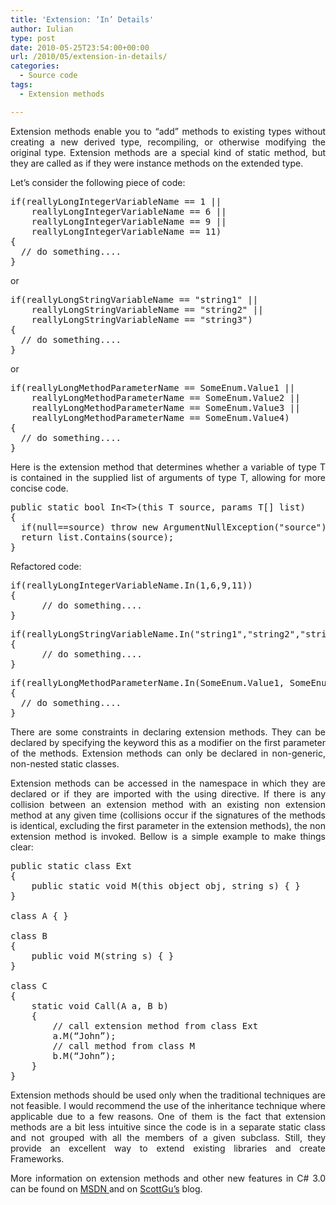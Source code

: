 ```yaml
---
title: 'Extension: ‘In’ Details'
author: Iulian
type: post
date: 2010-05-25T23:54:00+00:00
url: /2010/05/extension-in-details/
categories:
  - Source code
tags:
  - Extension methods

---
```

<p align="justify">
  Extension methods enable you to “add” methods to existing types without creating a new derived type, recompiling, or otherwise modifying the original type. Extension methods are a special kind of static method, but they are called as if they were instance methods on the extended type.
</p>

Let’s consider the following piece of code:

<pre class="lang:c# decode:true ">if(reallyLongIntegerVariableName == 1 ||
    reallyLongIntegerVariableName == 6 ||
    reallyLongIntegerVariableName == 9 ||
    reallyLongIntegerVariableName == 11)
{
  // do something....
}</pre>

or

<pre class="lang:c# decode:true ">if(reallyLongStringVariableName == "string1" ||
    reallyLongStringVariableName == "string2" ||
    reallyLongStringVariableName == "string3")
{
  // do something....
}</pre>

or

<pre class="lang:c# decode:true ">if(reallyLongMethodParameterName == SomeEnum.Value1 ||
    reallyLongMethodParameterName == SomeEnum.Value2 ||
    reallyLongMethodParameterName == SomeEnum.Value3 ||
    reallyLongMethodParameterName == SomeEnum.Value4)
{
  // do something....
}</pre>

<p align="justify">
  Here is the extension method that determines whether a variable of type T is contained in the supplied list of arguments of type T, allowing for more concise code.
</p>

<pre class="lang:c# decode:true ">public static bool In&lt;T&gt;(this T source, params T[] list)
{
  if(null==source) throw new ArgumentNullException("source");
  return list.Contains(source);
}</pre>

Refactored code:

<pre class="lang:c# decode:true ">if(reallyLongIntegerVariableName.In(1,6,9,11))
{
      // do something....
}</pre>

<pre class="lang:c# decode:true ">if(reallyLongStringVariableName.In("string1","string2","string3"))
{
      // do something....
}</pre>

<pre class="lang:c# decode:true ">if(reallyLongMethodParameterName.In(SomeEnum.Value1, SomeEnum.Value2, SomeEnum.Value3, SomeEnum.Value4)
{
  // do something....
}</pre>

<p align="justify">
  There are some constraints in declaring extension methods. They can be declared by specifying the keyword this as a modifier on the first parameter of the methods. Extension methods can only be declared in non-generic, non-nested static classes.
</p>

<p align="justify">
  Extension methods can be accessed in the namespace in which they are declared or if they are imported with the using directive. If there is any collision between an extension method with an existing non extension method at any given time (collisions occur if the signatures of the methods is identical, excluding the first parameter in the extension methods), the non extension method is invoked. Bellow is a simple example to make things clear:
</p>

<pre class="lang:c# decode:true ">public static class Ext
{
    public static void M(this object obj, string s) { }
}
 
class A { }
 
class B
{
    public void M(string s) { }
}
 
class C
{
    static void Call(A a, B b)
    {
        // call extension method from class Ext
        a.M(“John”);
        // call method from class M
        b.M(“John”);
    }
}</pre>

<p align="justify">
  Extension methods should be used only when the traditional techniques are not feasible. I would recommend the use of the inheritance technique where applicable due to a few reasons. One of them is the fact that extension methods are a bit less intuitive since the code is in a separate static class and not grouped with all the members of a given subclass. Still, they provide an excellent way to extend existing libraries and create Frameworks.
</p>

<p align="justify">
  More information on extension methods and other new features in C# 3.0 can be found on <a title="MSDN" href="http://msdn2.microsoft.com/en-us/library/bb308966.aspx#csharp3.0overview_topic3" target="_blank">MSDN </a>and on <a title="ScottGu's" href="http://weblogs.asp.net/scottgu/archive/2007/03/13/new-orcas-language-feature-extension-methods.aspx" target="_blank">ScottGu’s</a> blog.
</p>
